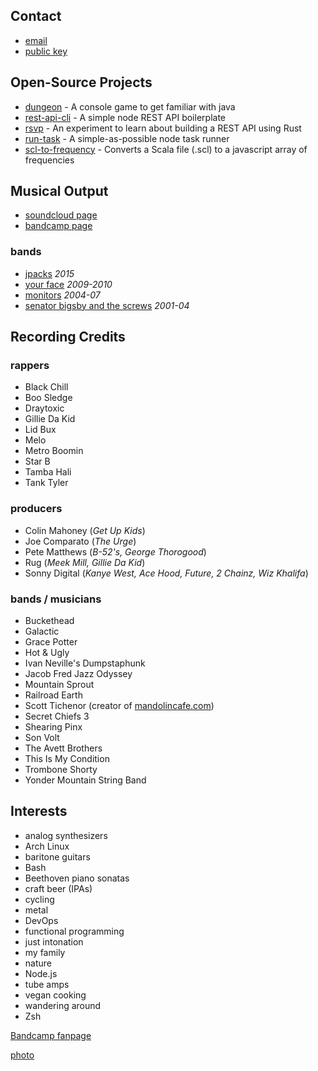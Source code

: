 ## Contact

- [email](mailto:joe@jcpst.com)
- [public key](/pgp.txt)

## Open-Source Projects

- [dungeon][1] - A console game to get familiar with java
- [rest-api-cli][2] - A simple node REST API boilerplate
- [rsvp][3] - An experiment to learn about building a REST API using Rust
- [run-task][4] - A simple-as-possible node task runner
- [scl-to-frequency][5] - Converts a Scala file (.scl) to a javascript array of frequencies

[1]: https://github.com/jcpst/dungeon
[2]: https://www.npmjs.com/package/rest-api-cli
[3]: https://github.com/jcpst/rsvp
[4]: https://github.com/jcpst/run-task
[5]: https://github.com/jcpst/scl-to-frequency

## Musical Output

- [soundcloud page][6]
- [bandcamp page][7]

### bands

- [jpacks][8] *2015*
- [your face][9] *2009-2010*
- [monitors][10] *2004-07*
- [senator bigsby and the screws][11] *2001-04*

[6]: https://soundcloud.com/josephpost
[7]: https://josephpost.bandcamp.com/
[8]: https://archive.org/details/JPACKSRPM2015Mp3
[9]: http://yourface.bandcamp.com
[10]: http://monitors.bandcamp.com
[11]: http://sbats.bandcamp.com

## Recording Credits

### rappers

* Black Chill
* Boo Sledge
* Draytoxic
* Gillie Da Kid
* Lid Bux
* Melo
* Metro Boomin
* Star B
* Tamba Hali
* Tank Tyler

### producers

* Colin Mahoney (_Get Up Kids_)
* Joe Comparato (_The Urge_)
* Pete Matthews (_B-52's, George Thorogood_)
* Rug (_Meek Mill, Gillie Da Kid_)
* Sonny Digital (_Kanye West, Ace Hood, Future, 2 Chainz, Wiz Khalifa_)

### bands / musicians

* Buckethead
* Galactic
* Grace Potter
* Hot & Ugly
* Ivan Neville's Dumpstaphunk
* Jacob Fred Jazz Odyssey
* Mountain Sprout
* Railroad Earth
* Scott Tichenor (creator of [mandolincafe.com](http://www.mandolincafe.com/))
* Secret Chiefs 3
* Shearing Pinx
* Son Volt
* The Avett Brothers
* This Is My Condition
* Trombone Shorty
* Yonder Mountain String Band

## Interests 

- analog synthesizers
- Arch Linux
- baritone guitars
- Bash
- Beethoven piano sonatas
- craft beer (IPAs)
- cycling
- metal
- DevOps
- functional programming
- just intonation
- my family
- nature
- Node.js
- tube amps
- vegan cooking
- wandering around
- Zsh

[Bandcamp fanpage](https://bandcamp.com/josephpost)

[photo](/assets/images/joefresco.jpg)
